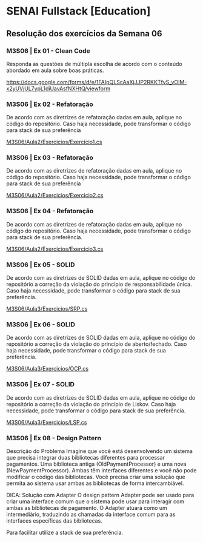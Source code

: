 # SENAI Fullstack [Education]

## Resolução dos exercícios da Semana 06

### M3S06 | Ex 01 - Clean Code

Responda as questões de múltipla escolha de acordo com o conteúdo abordado em aula sobre boas práticas.

https://docs.google.com/forms/d/e/1FAIpQLScAaXjJJP2RKKTfvS_vOIM-x2yUVjUL7ypL1diUavAsfNXHtQ/viewform

### M3S06 | Ex 02 - Refatoração

De acordo com as diretrizes de refatoração dadas em aula, aplique no código do repositório.
Caso haja necessidade, pode transformar o código para stack de sua preferência

[M3S06/Aula2/Exercicios/Exercicio1.cs](https://github.com/FullStack-Education/M3S06/blob/master/Aula2/Exercicios/Exercicio1.cs)

### M3S06 | Ex 03 - Refatoração

De acordo com as diretrizes de refatoração dadas em aula, aplique no código do repositório.
Caso haja necessidade, pode transformar o código para stack de sua preferência

[M3S06/Aula2/Exercicios/Exercicio2.cs](https://github.com/FullStack-Education/M3S06/blob/master/Aula2/Exercicios/Exercicio2.cs)

### M3S06 | Ex 04 - Refatoração

De acordo com as diretrizes de refatoração dadas em aula, aplique no código do repositório.
Caso haja necessidade, pode transformar o código para stack de sua preferência.

[M3S06/Aula2/Exercicios/Exercicio3.cs](https://github.com/FullStack-Education/M3S06/blob/master/Aula2/Exercicios/Exercicio3.cs)

### M3S06 | Ex 05 - SOLID

De acordo com as diretrizes de SOLID dadas em aula, aplique no código do repositório a correção da violação do princípio de responsabilidade única.
Caso haja necessidade, pode transformar o código para stack de sua preferência.

[M3S06/Aula3/Exercicios/SRP.cs](https://github.com/FullStack-Education/M3S06/blob/master/Aula3/Exercicios/SRP.cs)

### M3S06 | Ex 06 - SOLID

De acordo com as diretrizes de SOLID dadas em aula, aplique no código do repositório a correção da violação do princípio de aberto/fechado.
Caso haja necessidade, pode transformar o código para stack de sua preferência.

[M3S06/Aula3/Exercicios/OCP.cs](https://github.com/FullStack-Education/M3S06/blob/master/Aula3/Exercicios/OCP.cs)

### M3S06 | Ex 07 - SOLID

De acordo com as diretrizes de SOLID dadas em aula, aplique no código do repositório a correção da violação do princípio de Liskov.
Caso haja necessidade, pode transformar o código para stack de sua preferência.

[M3S06/Aula3/Exercicios/LSP.cs](https://github.com/FullStack-Education/M3S06/blob/master/Aula3/Exercicios/LSP.cs)

### M3S06 | Ex 08 - Design Pattern

Descrição do Problema
Imagine que você está desenvolvendo um sistema que precisa integrar duas bibliotecas diferentes para processar pagamentos. Uma biblioteca antiga (OldPaymentProcessor) e uma nova (NewPaymentProcessor). Ambas têm interfaces diferentes e você não pode modificar o código das bibliotecas. Você precisa criar uma solução que permita ao sistema usar ambas as bibliotecas de forma intercambiável.

DICA: Solução com Adapter
O design pattern Adapter pode ser usado para criar uma interface comum que o sistema pode usar para interagir com ambas as bibliotecas de pagamento. O Adapter atuará como um intermediário, traduzindo as chamadas da interface comum para as interfaces específicas das bibliotecas.

Para facilitar utilize a stack de sua preferência.
